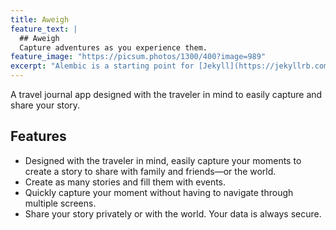 ```yaml
---
title: Aweigh
feature_text: |
  ## Aweigh
  Capture adventures as you experience them.
feature_image: "https://picsum.photos/1300/400?image=989"
excerpt: "Alembic is a starting point for [Jekyll](https://jekyllrb.com/) projects. Rather than starting from scratch, this boilerplate is designed to get the ball rolling immediately. Install it, configure it, tweak it, push it."
---
```


A travel journal app designed with the traveler in mind to easily capture and share your story.

## Features

- Designed with the traveler in mind, easily capture your moments to create a story to share with family and friends—or the world.
- Create as many stories and fill them with events.
- Quickly capture your moment without having to navigate through multiple screens.
- Share your story privately or with the world. Your data is always secure.
